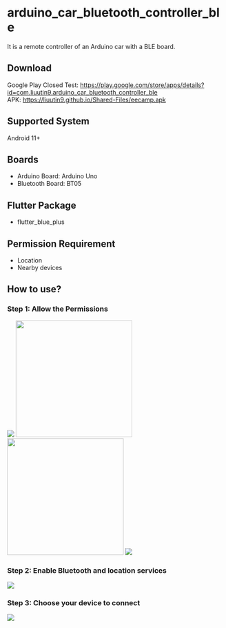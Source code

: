 # arduino_car_bluetooth_controller_ble
It is a remote controller of an Arduino car with a BLE board.

## Download
Google Play Closed Test: https://play.google.com/store/apps/details?id=com.liuutin9.arduino_car_bluetooth_controller_ble  
APK: https://liuutin9.github.io/Shared-Files/eecamp.apk

## Supported System
Android 11+

## Boards
- Arduino Board: Arduino Uno
- Bluetooth Board: BT05

## Flutter Package
- flutter_blue_plus

## Permission Requirement
- Location
- Nearby devices

## How to use?
### Step 1: Allow the Permissions
![](Screenshot_Permission_Location.jpg)
<img src="Screenshot_Permission_Location.jpg" width="270">
<img src="Screenshot_Permission_Nearby_Devices.jpg" width="270" flex=true>
![](Screenshot_Permission_Nearby_Devices.jpg)
### Step 2: Enable Bluetooth and location services
![](Screenshot_Turn_On_Services.jpg)
### Step 3: Choose your device to connect
![](Screenshot_Device_List.jpg)